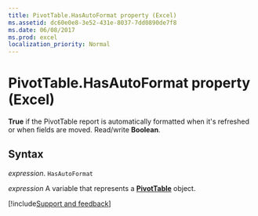 ```yaml
---
title: PivotTable.HasAutoFormat property (Excel)
ms.assetid: dc60e0e8-3e52-431e-8037-7dd0890de7f8
ms.date: 06/08/2017
ms.prod: excel
localization_priority: Normal
---
```



# PivotTable.HasAutoFormat property (Excel)

 **True** if the PivotTable report is automatically formatted when it's refreshed or when fields are moved. Read/write **Boolean**.


## Syntax

_expression_. `HasAutoFormat`

_expression_ A variable that represents a **[PivotTable](Excel.PivotTable.md)** object.

[!include[Support and feedback](~/includes/feedback-boilerplate.md)]